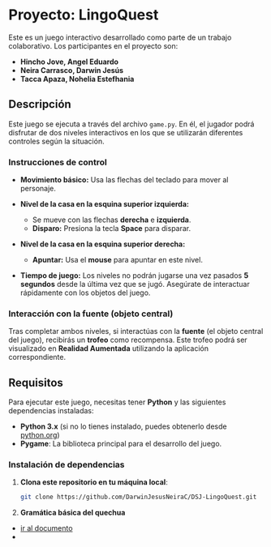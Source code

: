 # Proyecto: LingoQuest

Este es un juego interactivo desarrollado como parte de un trabajo colaborativo. Los participantes en el proyecto son:

- **Hincho Jove, Angel Eduardo**
- **Neira Carrasco, Darwin Jesús**
- **Tacca Apaza, Nohelia Estefhania**

## Descripción

Este juego se ejecuta a través del archivo `game.py`. En él, el jugador podrá disfrutar de dos niveles interactivos en los que se utilizarán diferentes controles según la situación.

### Instrucciones de control

- **Movimiento básico:** Usa las flechas del teclado para mover al personaje.
  
- **Nivel de la casa en la esquina superior izquierda:** 
  - Se mueve con las flechas **derecha** e **izquierda**.
  - **Disparo:** Presiona la tecla **Space** para disparar.

- **Nivel de la casa en la esquina superior derecha:** 
  - **Apuntar:** Usa el **mouse** para apuntar en este nivel.
  
- **Tiempo de juego:** Los niveles no podrán jugarse una vez pasados **5 segundos** desde la última vez que se jugó. Asegúrate de interactuar rápidamente con los objetos del juego.

### Interacción con la fuente (objeto central)
Tras completar ambos niveles, si interactúas con la **fuente** (el objeto central del juego), recibirás un **trofeo** como recompensa. Este trofeo podrá ser visualizado en **Realidad Aumentada** utilizando la aplicación correspondiente.

## Requisitos

Para ejecutar este juego, necesitas tener **Python** y las siguientes dependencias instaladas:

- **Python 3.x** (si no lo tienes instalado, puedes obtenerlo desde [python.org](https://www.python.org/))
- **Pygame**: La biblioteca principal para el desarrollo del juego.

### Instalación de dependencias

1. **Clona este repositorio en tu máquina local**:
   ```bash
   git clone https://github.com/DarwinJesusNeiraC/DSJ-LingoQuest.git
2. **Gramática básica del quechua**
- [ir al documento](https://docs.google.com/document/d/1JIWxGgOXwjdz6IY-rmoJwBVeagu4G8WCPideH7_IaQM/edit?usp=sharing)
- 


